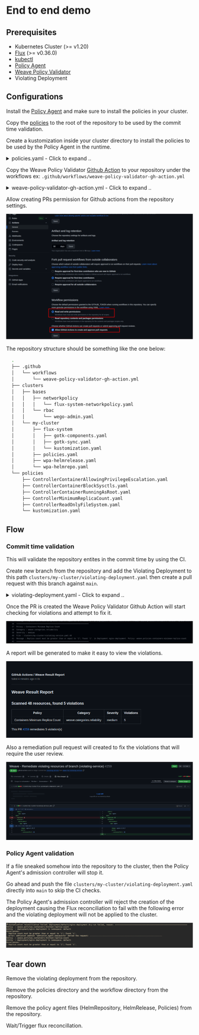 # End to end demo

## Prerequisites

- Kubernetes Cluster (>= v1.20)
- [Flux](https://fluxcd.io/flux/installation/) (>= v0.36.0)
- [kubectl](https://kubernetes.io/docs/tasks/tools/#kubectl)
- [Policy Agent](https://github.com/weaveworks/policy-agent/blob/dev/docs/getting-started.md)
- [Weave Policy Validator](https://github.com/weaveworks/weave-policy-validator/blob/main/README.md)
- Violating Deployment


## Configurations

Install the [Policy Agent](https://github.com/weaveworks/policy-agent/blob/dev/docs/getting-started.md) and make sure to install the policies in your cluster.

Copy the [policies](https://github.com/weaveworks/policy-agent/tree/master/policies) to the root of the repository to be used by the commit time validation.

Create a kustomization inside your cluster directory to install the policies to be used by the Policy Agent in the runtime.

<details>
  <summary>policies.yaml - Click to expand .. </summary>

```yaml
apiVersion: kustomize.toolkit.fluxcd.io/v1beta2
kind: Kustomization
metadata:
  name: policies
  namespace: flux-system
spec:
  interval: 10m
  targetNamespace: default
  sourceRef:
    kind: GitRepository
    name: flux-system
  path: "./policies"
  prune: true
  timeout: 1m
```
</details>


Copy the Weave Policy Validator [Github Action](./weave-policy-validator-gh-action.yml) to your repository under the workflows ex: `.github/workflows/weave-policy-validator-gh-action.yml`

<details>
  <summary>weave-policy-validator-gh-action.yml - Click to expand .. </summary>

```yaml
name: Weaveworks Policy Validator
on:
  pull_request:
    branches: [ main, dev ]
jobs:
  main:
    runs-on: ubuntu-latest
    steps:
      - uses: actions/checkout@v3
      - uses: weaveworks/weave-action@v1
        with:
          path: ./                    # entites to scan
          policies-path: ./policies   # policies path
          remediate: true             # enable auto remediation

```
</details>

Allow creating PRs permission for Github actions from the repository settings.

  ![settings](imgs/violation5.png)

The repository structure should be something like the one below:

  ```bash
    .
    ├── .github
    │   └── workflows
    │       └── weave-policy-validator-gh-action.yml
    ├── clusters
    │   ├── bases
    │   │   ├── networkpolicy
    │   │   │   └── flux-system-networkpolicy.yaml
    │   │   └── rbac
    │   │       └── wego-admin.yaml
    │   └── my-cluster
    │       ├── flux-system
    │       │   ├── gotk-components.yaml
    │       │   ├── gotk-sync.yaml
    │       │   └── kustomization.yaml
    │       ├── policies.yaml
    │       ├── wpa-helmrelease.yaml
    │       └── wpa-helmrepo.yaml
    └── policies
        ├── ControllerContainerAllowingPrivilegeEscalation.yaml
        ├── ControllerContainerBlockSysctls.yaml
        ├── ControllerContainerRunningAsRoot.yaml
        ├── ControllerMinimumReplicaCount.yaml
        ├── ControllerReadOnlyFileSystem.yaml
        └── kustomization.yaml

  ```

## Flow

### Commit time validation

This will validate the repository entites in the commit time by using the CI.

Create new branch from the repository and add the Violating Deployment
to this path `clusters/my-cluster/violating-deployment.yaml` then create a pull request with this branch against `main`.

<details>
  <summary>violating-deployment.yaml - Click to expand .. </summary>

```yaml
apiVersion: apps/v1
kind: Deployment
metadata:
  name: nginx-deployment
  namespace: default
  labels:
    app: nginx
spec:
  replicas: 1
  selector:
    matchLabels:
      app: nginx
  template:
    metadata:
      labels:
        app: nginx
    spec:
      containers:
      - name: nginx
        image: nginx:1.14.2
        ports:
        - containerPort: 80

```
</details>


Once the PR is created the Weave Policy Validator Github Action will start checking for violations and attempt to fix it.
  
  ![violation](./imgs/violation1.png)

A report will be generated to make it easy to view the violations.

  ![report](./imgs/violation2.png)

Also a remediation pull request will created to fix the violations that will require the user review.

  ![pull_request](./imgs/violation3.png)


### Policy Agent validation

If a file sneaked somehow into the repository to the cluster, then the Policy Agent's admission controller will stop it.

Go ahead and push the file `clusters/my-cluster/violating-deployment.yaml` directly into `main` to skip the CI checks.

The Policy Agent's admission controller will reject the creation of the deployment causing the Flux reconciliation to fail with the following error and the violating deployment will not be applied to the cluster.

  ![flux reconcile](./imgs/violation4.png)


## Tear down

Remove the violating deployment from the repository.

Remove the policies directory and the workflow directory from the repository.

Remove the policy agent files (HelmRepository, HelmRelease, Policies) from the repository.

Wait/Trigger flux reconcillation.
